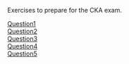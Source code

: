 Exercises to prepare for the CKA exam.

[Question1](question1/question1.md)<br>
[Question2](question2/question2.md)<br>
[Question3](question3/question3.md)<br>
[Question4](question4/question4.md)<br>
[Question5](question5/question5.md)